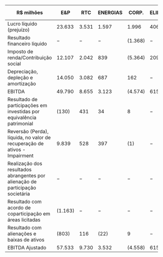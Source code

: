 |R$ milhões|E&P|RTC|ENERGIAS|CORP.|ELIMIN.|CONSOLI-DADO|
|---|---|---|---|---|---|---|
|Lucro líquido (prejuízo)|23.633|3.531|1.597|1.996|406|31.163|
|Resultado financeiro líquido|−|−|−|(1.368)|−|(1.368)|
|Imposto de renda/Contribuição social|12.107|2.042|839|(5.364)|209|9.833|
|Depreciação, depleção e amortização|14.050|3.082|687|162|−|17.981|
|EBITDA|49.790|8.655|3.123|(4.574)|615|57.609|
|Resultado de participações em investidas por equivalência patrimonial|(130)|431|34|8|−|343|
|Reversão (Perda), líquida, no valor de recuperação de ativos - Impairment|9.839|528|397|(1)|−|10.763|
|Realização dos resultados abrangentes por alienação de participação societária|−|−|−|−|−|−|
|Resultado com acordo de coparticipação em áreas licitadas|(1.163)|−|−|−|−|(1.163)|
|Resultado com alienações e baixas de ativos|(803)|116|(22)|9|−|(700)|
|EBITDA Ajustado|57.533|9.730|3.532|(4.558)|615|66.852|